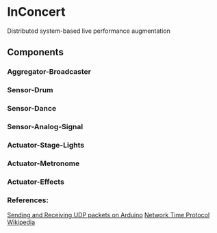 # InConcert
Distributed system-based live performance augmentation


## Components

### Aggregator-Broadcaster

### Sensor-Drum

### Sensor-Dance

### Sensor-Analog-Signal

### Actuator-Stage-Lights

### Actuator-Metronome

### Actuator-Effects



### References:
[Sending and Receiving UDP packets on Arduino](https://docs.arduino.cc/library-examples/wifi-library/WiFiUdpSendReceiveString)
[Network Time Protocol Wikipedia](https://en.wikipedia.org/wiki/Network_Time_Protocol)
